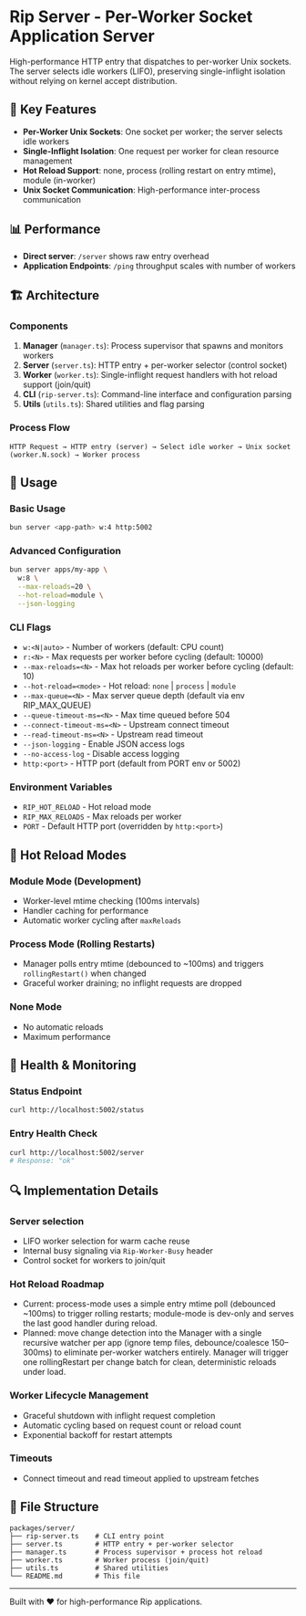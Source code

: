 # Rip Server - Per-Worker Socket Application Server

High-performance HTTP entry that dispatches to per-worker Unix sockets. The server selects idle workers (LIFO), preserving single-inflight isolation without relying on kernel accept distribution.

## 🚀 Key Features

- **Per-Worker Unix Sockets**: One socket per worker; the server selects idle workers
- **Single-Inflight Isolation**: One request per worker for clean resource management
- **Hot Reload Support**: none, process (rolling restart on entry mtime), module (in-worker)
- **Unix Socket Communication**: High-performance inter-process communication

## 📊 Performance

- **Direct server**: `/server` shows raw entry overhead
- **Application Endpoints**: `/ping` throughput scales with number of workers

## 🏗️ Architecture

### Components

1. **Manager** (`manager.ts`): Process supervisor that spawns and monitors workers
2. **Server** (`server.ts`): HTTP entry + per-worker selector (control socket)
3. **Worker** (`worker.ts`): Single-inflight request handlers with hot reload support (join/quit)
4. **CLI** (`rip-server.ts`): Command-line interface and configuration parsing
5. **Utils** (`utils.ts`): Shared utilities and flag parsing

### Process Flow

```
HTTP Request → HTTP entry (server) → Select idle worker → Unix socket (worker.N.sock) → Worker process
```

## 🔧 Usage

### Basic Usage
```bash
bun server <app-path> w:4 http:5002
```

### Advanced Configuration
```bash
bun server apps/my-app \
  w:8 \
  --max-reloads=20 \
  --hot-reload=module \
  --json-logging
```

### CLI Flags

- `w:<N|auto>` - Number of workers (default: CPU count)
- `r:<N>` - Max requests per worker before cycling (default: 10000)
- `--max-reloads=<N>` - Max hot reloads per worker before cycling (default: 10)
- `--hot-reload=<mode>` - Hot reload: `none` | `process` | `module`
- `--max-queue=<N>` - Max server queue depth (default via env RIP_MAX_QUEUE)
- `--queue-timeout-ms=<N>` - Max time queued before 504
- `--connect-timeout-ms=<N>` - Upstream connect timeout
- `--read-timeout-ms=<N>` - Upstream read timeout
- `--json-logging` - Enable JSON access logs
- `--no-access-log` - Disable access logging
 - `http:<port>` - HTTP port (default from PORT env or 5002)

### Environment Variables

- `RIP_HOT_RELOAD` - Hot reload mode
- `RIP_MAX_RELOADS` - Max reloads per worker
 - `PORT` - Default HTTP port (overridden by `http:<port>`)

## 🔄 Hot Reload Modes

### Module Mode (Development)
- Worker-level mtime checking (100ms intervals)
- Handler caching for performance
- Automatic worker cycling after `maxReloads`

### Process Mode (Rolling Restarts)
- Manager polls entry mtime (debounced to ~100ms) and triggers `rollingRestart()` when changed
- Graceful worker draining; no inflight requests are dropped

### None Mode
- No automatic reloads
- Maximum performance

## 🏥 Health & Monitoring

### Status Endpoint
```bash
curl http://localhost:5002/status
```

### Entry Health Check
```bash
curl http://localhost:5002/server
# Response: "ok"
```

## 🔍 Implementation Details

### Server selection
- LIFO worker selection for warm cache reuse
- Internal busy signaling via `Rip-Worker-Busy` header
- Control socket for workers to join/quit

### Hot Reload Roadmap
- Current: process-mode uses a simple entry mtime poll (debounced ~100ms) to trigger rolling restarts; module-mode is dev-only and serves the last good handler during reload.
- Planned: move change detection into the Manager with a single recursive watcher per app (ignore temp files, debounce/coalesce 150–300ms) to eliminate per-worker watchers entirely. Manager will trigger one rollingRestart per change batch for clean, deterministic reloads under load.

### Worker Lifecycle Management
- Graceful shutdown with inflight request completion
- Automatic cycling based on request count or reload count
- Exponential backoff for restart attempts

### Timeouts
- Connect timeout and read timeout applied to upstream fetches

## 📁 File Structure

```
packages/server/
├── rip-server.ts    # CLI entry point
├── server.ts        # HTTP entry + per-worker selector
├── manager.ts       # Process supervisor + process hot reload
├── worker.ts        # Worker process (join/quit)
├── utils.ts         # Shared utilities
└── README.md        # This file
```

---

Built with ❤️ for high-performance Rip applications.
